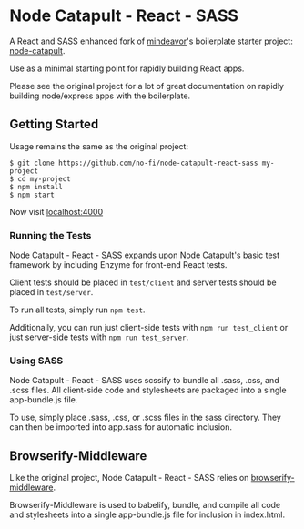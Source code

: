 # Node Catapult - React - SASS

A React and SASS enhanced fork of [mindeavor](https://github.com/mindeavor)'s boilerplate starter project: [node-catapult](https://github.com/mindeavor/node-catapult).

Use as a minimal starting point for rapidly building React apps.

Please see the original project for a lot of great documentation on rapidly building node/express apps with the boilerplate.

## Getting Started

Usage remains the same as the original project:

```
$ git clone https://github.com/no-fi/node-catapult-react-sass my-project
$ cd my-project
$ npm install
$ npm start
```

Now visit [localhost:4000](http://localhost:4000/)

### Running the Tests

Node Catapult - React - SASS expands upon Node Catapult's basic test framework by including Enzyme for front-end React tests.

Client tests should be placed in `test/client` and server tests should be placed in `test/server`.

To run all tests, simply run `npm test`.

Additionally, you can run just client-side tests with `npm run test_client` or just server-side tests with `npm run test_server`.

### Using SASS

Node Catapult - React - SASS uses scssify to bundle all .sass, .css, and .scss files. All client-side code and stylesheets are packaged into a single app-bundle.js file.

To use, simply place .sass, .css, or .scss files in the sass directory. They can then be imported into app.sass for automatic inclusion.

## Browserify-Middleware

Like the original project, Node Catapult - React - SASS relies on [browserify-middleware](https://github.com/ForbesLindesay/browserify-middleware).

Browserify-Middleware is used to babelify, bundle, and compile all code and stylesheets into a single app-bundle.js file for inclusion in index.html.
